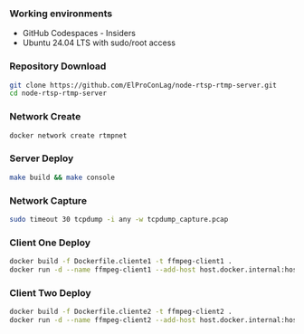### Working environments
- GitHub Codespaces - Insiders
- Ubuntu 24.04 LTS with sudo/root access
### Repository Download
```bash
git clone https://github.com/ElProConLag/node-rtsp-rtmp-server.git
cd node-rtsp-rtmp-server
```
### Network Create
```bash
docker network create rtmpnet
```
### Server Deploy
```bash
make build && make console
```
### Network Capture
```bash
sudo timeout 30 tcpdump -i any -w tcpdump_capture.pcap
```
### Client One Deploy
```bash
docker build -f Dockerfile.cliente1 -t ffmpeg-client1 .
docker run -d --name ffmpeg-client1 --add-host host.docker.internal:host-gateway --network rtmpnet ffmpeg-client1
```
### Client Two Deploy
```bash
docker build -f Dockerfile.cliente2 -t ffmpeg-client2 .
docker run -d --name ffmpeg-client2 --add-host host.docker.internal:host-gateway --network rtmpnet ffmpeg-client2
```
